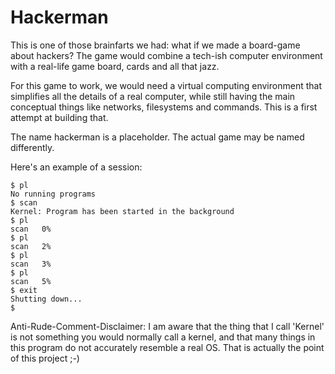 # Hackerman
This is one of those brainfarts we had: what if we made a board-game about hackers? 
The game would combine a tech-ish computer environment with a real-life game board,
cards and all that jazz.

For this game to work, we would need a virtual computing environment that simplifies
all the details of a real computer, while still having the main conceptual things like
networks, filesystems and commands. This is a first attempt at building that.

The name hackerman is a placeholder. The actual game may be named differently.

Here's an example of a session:

```
$ pl
No running programs
$ scan
Kernel: Program has been started in the background
$ pl
scan   0%
$ pl
scan   2%
$ pl
scan   3%
$ pl
scan   5%
$ exit
Shutting down...
$ 
```

Anti-Rude-Comment-Disclaimer: I am aware that the thing that I call 'Kernel' is not
something you would normally call a kernel, and that many things in this program do
not accurately resemble a real OS. That is actually the point of this project ;-)